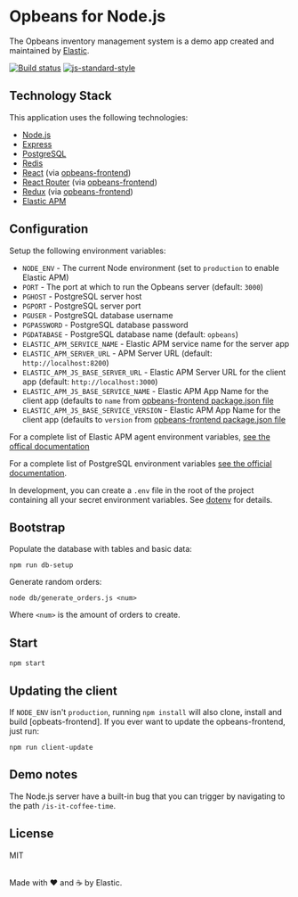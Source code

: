 # Opbeans for Node.js

The Opbeans inventory management system is a demo app created and
maintained by [Elastic](https://elastic.co).

[![Build status](https://travis-ci.org/elastic/opbeans-node.svg?branch=master)](https://travis-ci.org/elastic/opbeans-node)
[![js-standard-style](https://img.shields.io/badge/code%20style-standard-brightgreen.svg?style=flat)](https://github.com/feross/standard)

## Technology Stack

This application uses the following technologies:

- [Node.js](https://nodejs.org)
- [Express](http://expressjs.com)
- [PostgreSQL](https://www.postgresql.org)
- [Redis](https://redis.io)
- [React](https://facebook.github.io/react/) (via [opbeans-frontend])
- [React Router](https://github.com/ReactTraining/react-router) (via
  [opbeans-frontend])
- [Redux](https://github.com/reactjs/redux) (via [opbeans-frontend])
- [Elastic APM](https://www.elastic.co/blog/starting-down-the-path-for-elastic-apm)

## Configuration

Setup the following environment variables:

- `NODE_ENV` - The current Node environment (set to `production` to
  enable Elastic APM)
- `PORT` - The port at which to run the Opbeans server (default: `3000`)
- `PGHOST` - PostgreSQL server host
- `PGPORT` - PostgreSQL server port
- `PGUSER` - PostgreSQL database username
- `PGPASSWORD` - PostgreSQL database password
- `PGDATABASE` - PostgreSQL database name (default: `opbeans`)
- `ELASTIC_APM_SERVICE_NAME` - Elastic APM service name for the server app
- `ELASTIC_APM_SERVER_URL` - APM Server URL (default:
  `http://localhost:8200`)
- `ELASTIC_APM_JS_BASE_SERVER_URL` - Elastic APM Server URL for the
  client app (default: `http://localhost:3000`)
- `ELASTIC_APM_JS_BASE_SERVICE_NAME` - Elastic APM App Name for the
  client app (defaults to `name` from [opbeans-frontend package.json
  file](https://github.com/elastic/opbeans-frontend/blob/master/package.json)
- `ELASTIC_APM_JS_BASE_SERVICE_VERSION` - Elastic APM App Name for the
  client app (defaults to `version` from [opbeans-frontend package.json
  file](https://github.com/elastic/opbeans-frontend/blob/master/package.json)

For a complete list of Elastic APM agent environment variables, [see the
offical
documentation](https://www.elastic.co/guide/en/apm/agent/nodejs/current/agent-api.html#apm-start)

For a complete list of PostgreSQL environment variables [see the
official
documentation](https://www.postgresql.org/docs/9.5/static/libpq-envars.html).

In development, you can create a `.env` file in the root of the project
containing all your secret environment variables. See
[dotenv](https://github.com/motdotla/dotenv) for details.

## Bootstrap

Populate the database with tables and basic data:

```
npm run db-setup
```

Generate random orders:

```
node db/generate_orders.js <num>
```

Where `<num>` is the amount of orders to create.

## Start

```
npm start
```

## Updating the client

If `NODE_ENV` isn't `production`, running `npm install` will also clone,
install and build [opbeats-frontend]. If you ever want to update the
opbeans-frontend, just run:

```
npm run client-update
```

## Demo notes

The Node.js server have a built-in bug that you can trigger by
navigating to the path `/is-it-coffee-time`.

## License

MIT

<br>Made with ♥️ and ☕️ by Elastic.

[opbeans-frontend]: https://github.com/elastic/opbeans-frontend
